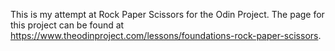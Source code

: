 This is my attempt at Rock Paper Scissors for the Odin Project. The page for this project can be found at https://www.theodinproject.com/lessons/foundations-rock-paper-scissors.